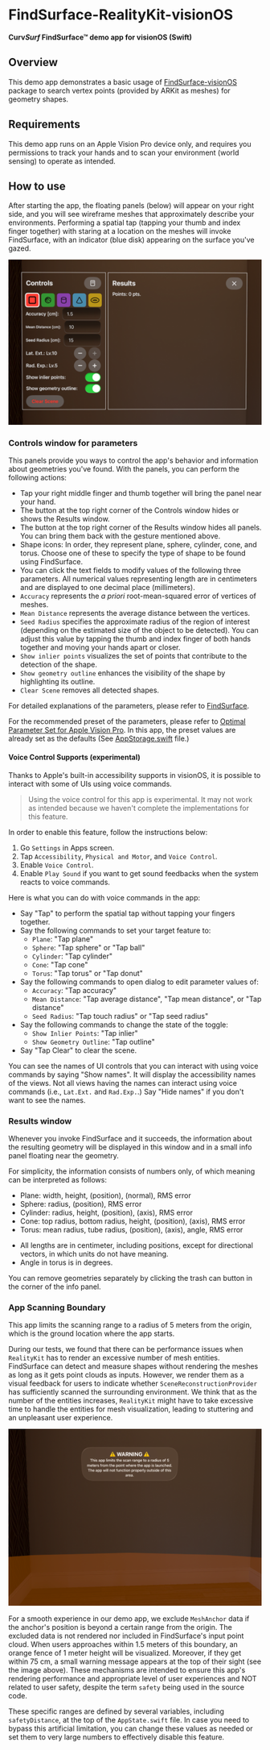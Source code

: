 # FindSurface-RealityKit-visionOS

**Curv*Surf* FindSurface™ demo app for visionOS (Swift)**

## Overview

This demo app demonstrates a basic usage of [FindSurface-visionOS](https://github.com/CurvSurf/FindSurface-visionOS/tree/main) package to search vertex points (provided by ARKit as meshes) for geometry shapes.

## Requirements

This demo app runs on an Apple Vision Pro device only, and requires you permissions to track your hands and to scan your environment (world sensing) to operate as intended.

## How to use

After starting the app, the floating panels (below) will appear on your right side, and you will see wireframe meshes that approximately describe your environments. Performing a spatial tap (tapping your thumb and index finger together) with staring at a location on the meshes will invoke FindSurface, with an indicator (blue disk) appearing on the surface you've gazed.

![panels](images/panels.png)

### Controls window for parameters

This panels provide you ways to control the app's behavior and information about geometries you've found. With the panels, you can perform the following actions:

- Tap your right middle finger and thumb together will bring the panel near your hand.
- The button at the top right corner of the Controls window hides or shows the Results window.
- The button at the top right corner of the Results window hides all panels. You can bring them back with the gesture mentioned above.
- Shape icons: In order, they represent plane, sphere, cylinder, cone, and torus. Choose one of these to specify the type of shape to be found using FindSurface.
- You can click the text fields to modify values of the following three parameters. All numerical values representing length are in centimeters and are displayed to one decimal place (millimeters).
- `Accuracy` represents the *a priori* root-mean-squared error of vertices of meshes.
- `Mean Distance` represents the average distance between the vertices.
- `Seed Radius` specifies the approximate radius of the region of interest (depending on the estimated size of the object to be detected). You can adjust this value by tapping the thumb and index finger of both hands together and moving your hands apart or closer.
- `Show inlier points` visualizes the set of points that contribute to the detection of the shape.
- `Show geometry outline` enhances the visibility of the shape by highlighting its outline.
- `Clear Scene` removes all detected shapes.

For detailed explanations of the parameters, please refer to [FindSurface](https://github.com/CurvSurf/FindSurface#how-does-it-work).

For the recommended preset of the parameters, please refer to [Optimal Parameter Set for Apple Vision Pro](https://github.com/CurvSurf/FindSurface-visionOS#optimal-parameter-set-for-apple-vision-pro). In this app, the preset values are already set as the defaults (See [AppStorage.swift](FindSurfaceST-visionOS/App/AppStorage.swift) file.)

#### Voice Control Supports (experimental)

Thanks to Apple's built-in accessibility supports in visionOS, it is possible to interact with some of UIs using voice commands.
> Using the voice control for this app is experimental. It may not work as intended because we haven't complete the implementations for this feature.

In order to enable this feature, follow the instructions below:
1. Go `Settings` in Apps screen.
2. Tap `Accessibility`, `Physical and Motor`, and `Voice Control`.
3. Enable `Voice Control`.
4. Enable `Play Sound` if you want to get sound feedbacks when the system reacts to voice commands.

Here is what you can do with voice commands in the app:
- Say "Tap" to perform the spatial tap without tapping your fingers together.
- Say the following commands to set your target feature to:
   - `Plane`: "Tap plane"
   - `Sphere`: "Tap sphere" or "Tap ball"
   - `Cylinder`: "Tap cylinder"
   - `Cone`: "Tap cone"
   - `Torus`: "Tap torus" or "Tap donut"
- Say the following commands to open dialog to edit parameter values of:
   - `Accuracy`: "Tap accuracy"
   - `Mean Distance`: "Tap average distance", "Tap mean distance", or "Tap distance"
   - `Seed Radius`: "Tap touch radius" or "Tap seed radius"
- Say the following commands to change the state of the toggle:
   - `Show Inlier Points`: "Tap inlier"
   - `Show Geometry Outline`: "Tap outline"
- Say "Tap Clear" to clear the scene.

You can see the names of UI controls that you can interact with using voice commands by saying "Show names". It will display the accessibility names of the views. Not all views having the names can interact using voice commands (i.e., `Lat.Ext.` and `Rad.Exp.`.) Say "Hide names" if you don't want to see the names.

### Results window

Whenever you invoke FindSurface and it succeeds, the information about the resulting geometry will be displayed in this window and in a small info panel floating near the geometry.

For simplicity, the information consists of numbers only, of which meaning can be interpreted as follows:

- Plane: width, height, (position), (normal), RMS error
- Sphere: radius, (position), RMS error
- Cylinder: radius, height, (position), (axis), RMS error
- Cone: top radius, bottom radius, height, (position), (axis), RMS error
- Torus: mean radius, tube radius, (position), (axis), angle, RMS error

* All lengths are in centimeter, including positions, except for directional vectors, in which units do not have meaning.
* Angle in torus is in degrees.

You can remove geometries separately by clicking the trash can button in the corner of the info panel.

### App Scanning Boundary

This app limits the scanning range to a radius of 5 meters from the origin, which is the ground location where the app starts.

During our tests, we found that there can be performance issues when `RealityKit` has to render an excessive number of mesh entities. FindSurface can detect and measure shapes without rendering the meshes as long as it gets point clouds as inputs. However, we render them as a visual feedback for users to indicate whether `SceneReconstructionProvider` has sufficiently scanned the surrounding environment. We think that as the number of the entities increases, `RealityKit` might have to take excessive time to handle the entities for mesh visualization, leading to stuttering and an unpleasant user experience.

![boundary.png](images/boundary.png)

For a smooth experience in our demo app, we exclude `MeshAnchor` data if the anchor's position is beyond a certain range from the origin. The excluded data is not rendered nor included in FindSurface's input point cloud. When users approaches within 1.5 meters of this boundary, an orange fence of 1 meter height will be visualized. Moreover, if they get within 75 cm, a small warning message appears at the top of their sight (see the image above). These mechanisms are intended to ensure this app's rendering performance and appropriate level of user experiences and NOT related to user safety, despite the term `safety` being used in the source code.

These specific ranges are defined by several variables, including `safetyDistance`, at the top of the `AppState.swift` file. In case you need to bypass this artificial limitation, you can change these values as needed or set them to very large numbers to effectively disable this feature.